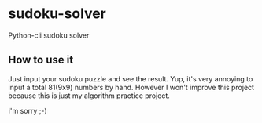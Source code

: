# sudoku-solver
Python-cli sudoku solver

## How to use it
Just input your sudoku puzzle and see the result.
Yup, it's very annoying to input a total 81(9x9) numbers by hand. However I won't improve this project because this is just my algorithm practice project.

I'm sorry ;-)
